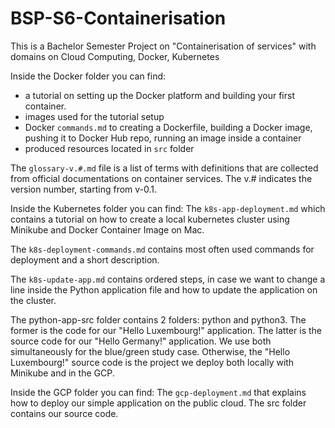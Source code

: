 # BSP-S6-Containerisation
This is a Bachelor Semester Project on "Containerisation of services" with domains on Cloud Computing, Docker, Kubernetes

Inside the Docker folder you can find:
- a tutorial on setting up the Docker platform and building your first container. 
- images used for the tutorial setup
- Docker ```commands.md``` to creating a Dockerfile, building a Docker image, pushing it to Docker Hub repo, running an image inside a container
- produced resources located in ```src``` folder

The ```glossary-v.#.md``` file is a list of terms with definitions that are collected from official documentations on container services. The v.# indicates the version number, starting from v-0.1.

Inside the Kubernetes folder you can find:
The ```k8s-app-deployment.md``` which contains a tutorial on how to create a local kubernetes cluster using Minikube and Docker Container Image on Mac. 

The ```k8s-deployment-commands.md``` contains most often used commands for deployment and a short description.

The ```k8s-update-app.md``` contains ordered steps, in case we want to change a line inside the Python application file and how to update the application on the cluster.

The python-app-src folder contains 2 folders: python and python3. The former is the code for our "Hello Luxembourg!" application. The latter is the source code for our "Hello Germany!" application. We use both simultaneously for the blue/green study case. Otherwise, the "Hello Luxembourg!" source code is the project we deploy both locally with Minikube and in the GCP.

Inside the GCP folder you can find:
The ```gcp-deployment.md``` that explains how to deploy our simple application on the public cloud. 
The src folder contains our source code.
